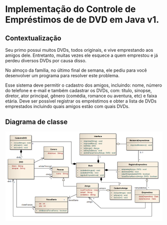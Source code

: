 # Implementação do Controle de Empréstimos de de DVD em Java v1.

## Contextualização
Seu primo possui muitos DVDs, todos originais, e vive emprestando aos amigos dele. Entretanto, muitas vezes ele esquece a quem emprestou e já perdeu diversos DVDs por causa disso.

No almoço da família, no último final de semana, ele pediu para você desenvolver um programa para resolver este problema.

Esse sistema deve permitir o cadastro dos amigos, incluindo: nome, número do telefone e e-mail e também cadastrar os DVDs, com: título, sinopse, diretor, ator principal, gênero (comédia, romance ou aventura, etc) e faixa etária. Deve ser possível registrar os empréstimos e obter a lista de DVDs emprestados incluindo quais amigos estão com quais DVDs.

## Diagrama de classe

![Diagrama de classe](diagramadeclasse.png)